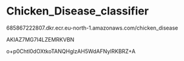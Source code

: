 # Chicken_Disease_classifier

685867222807.dkr.ecr.eu-north-1.amazonaws.com/chicken_disease



AKIAZ7MG7I4LZEMRKVBN


o+p0Chtl0dOXtkoTANQHglzAH5WdAFNylRKBRZ+A